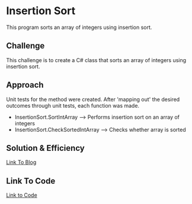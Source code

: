 # Insertion Sort
This program sorts an array of integers using insertion sort.

## Challenge
This challenge is to create a C# class that sorts an array of integers using insertion sort.

## Approach
Unit tests for the method were created. After 'mapping out' the desired outcomes through unit tests, each function was made.

- InsertionSort.SortIntArray --> Performs insertion sort on an array of integers
- InsertionSort.CheckSortedIntArray --> Checks whether array is sorted

## Solution & Efficiency
[Link To Blog](/BLOG.md)

## Link To Code
[Link to Code](./Project1/)
